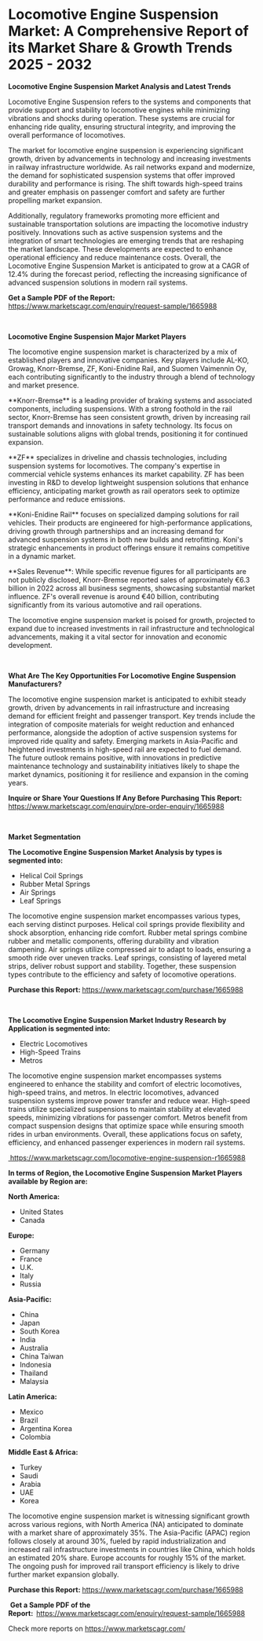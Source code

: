 <p><h1>Locomotive Engine Suspension Market: A Comprehensive Report of its Market Share & Growth Trends 2025 - 2032</h1></p><p><strong>Locomotive Engine Suspension Market Analysis and Latest Trends</strong></p>
<p><p>Locomotive Engine Suspension refers to the systems and components that provide support and stability to locomotive engines while minimizing vibrations and shocks during operation. These systems are crucial for enhancing ride quality, ensuring structural integrity, and improving the overall performance of locomotives. </p><p>The market for locomotive engine suspension is experiencing significant growth, driven by advancements in technology and increasing investments in railway infrastructure worldwide. As rail networks expand and modernize, the demand for sophisticated suspension systems that offer improved durability and performance is rising. The shift towards high-speed trains and greater emphasis on passenger comfort and safety are further propelling market expansion. </p><p>Additionally, regulatory frameworks promoting more efficient and sustainable transportation solutions are impacting the locomotive industry positively. Innovations such as active suspension systems and the integration of smart technologies are emerging trends that are reshaping the market landscape. These developments are expected to enhance operational efficiency and reduce maintenance costs. Overall, the Locomotive Engine Suspension Market is anticipated to grow at a CAGR of 12.4% during the forecast period, reflecting the increasing significance of advanced suspension solutions in modern rail systems.</p></p>
<p><strong>Get a Sample PDF of the Report:&nbsp;</strong> <a href="https://www.marketscagr.com/enquiry/request-sample/1665988?utm_campaign=2753&utm_medium=2&utm_source=Github&utm_content=ia&utm_term=27022025&utm_id=locomotive-engine-suspension">https://www.marketscagr.com/enquiry/request-sample/1665988</a></p>
<p>&nbsp;</p>
<p><strong>Locomotive Engine Suspension Major Market Players</strong></p>
<p><p>The locomotive engine suspension market is characterized by a mix of established players and innovative companies. Key players include AL-KO, Growag, Knorr-Bremse, ZF, Koni-Enidine Rail, and Suomen Vaimennin Oy, each contributing significantly to the industry through a blend of technology and market presence.</p><p>**Knorr-Bremse** is a leading provider of braking systems and associated components, including suspensions. With a strong foothold in the rail sector, Knorr-Bremse has seen consistent growth, driven by increasing rail transport demands and innovations in safety technology. Its focus on sustainable solutions aligns with global trends, positioning it for continued expansion.</p><p>**ZF** specializes in driveline and chassis technologies, including suspension systems for locomotives. The company's expertise in commercial vehicle systems enhances its market capability. ZF has been investing in R&D to develop lightweight suspension solutions that enhance efficiency, anticipating market growth as rail operators seek to optimize performance and reduce emissions.</p><p>**Koni-Enidine Rail** focuses on specialized damping solutions for rail vehicles. Their products are engineered for high-performance applications, driving growth through partnerships and an increasing demand for advanced suspension systems in both new builds and retrofitting. Koni's strategic enhancements in product offerings ensure it remains competitive in a dynamic market.</p><p>**Sales Revenue**: While specific revenue figures for all participants are not publicly disclosed, Knorr-Bremse reported sales of approximately €6.3 billion in 2022 across all business segments, showcasing substantial market influence. ZF's overall revenue is around €40 billion, contributing significantly from its various automotive and rail operations.</p><p>The locomotive engine suspension market is poised for growth, projected to expand due to increased investments in rail infrastructure and technological advancements, making it a vital sector for innovation and economic development.</p></p>
<p>&nbsp;</p>
<p><strong>What Are The Key Opportunities For Locomotive Engine Suspension Manufacturers?</strong></p>
<p><p>The locomotive engine suspension market is anticipated to exhibit steady growth, driven by advancements in rail infrastructure and increasing demand for efficient freight and passenger transport. Key trends include the integration of composite materials for weight reduction and enhanced performance, alongside the adoption of active suspension systems for improved ride quality and safety. Emerging markets in Asia-Pacific and heightened investments in high-speed rail are expected to fuel demand. The future outlook remains positive, with innovations in predictive maintenance technology and sustainability initiatives likely to shape the market dynamics, positioning it for resilience and expansion in the coming years.</p></p>
<p><strong>Inquire or Share Your Questions If Any Before Purchasing This Report:</strong> <a href="https://www.marketscagr.com/enquiry/pre-order-enquiry/1665988?utm_campaign=2753&utm_medium=2&utm_source=Github&utm_content=ia&utm_term=27022025&utm_id=locomotive-engine-suspension">https://www.marketscagr.com/enquiry/pre-order-enquiry/1665988</a></p>
<p>&nbsp;</p>
<p><strong>Market Segmentation</strong></p>
<p><strong>The Locomotive Engine Suspension Market Analysis by types is segmented into:</strong></p>
<p><ul><li>Helical Coil Springs</li><li>Rubber Metal Springs</li><li>Air Springs</li><li>Leaf Springs</li></ul></p>
<p><p>The locomotive engine suspension market encompasses various types, each serving distinct purposes. Helical coil springs provide flexibility and shock absorption, enhancing ride comfort. Rubber metal springs combine rubber and metallic components, offering durability and vibration dampening. Air springs utilize compressed air to adapt to loads, ensuring a smooth ride over uneven tracks. Leaf springs, consisting of layered metal strips, deliver robust support and stability. Together, these suspension types contribute to the efficiency and safety of locomotive operations.</p></p>
<p><strong>Purchase this Report:&nbsp;</strong><a href="https://www.marketscagr.com/purchase/1665988?utm_campaign=2753&utm_medium=2&utm_source=Github&utm_content=ia&utm_term=27022025&utm_id=locomotive-engine-suspension">https://www.marketscagr.com/purchase/1665988</a></p>
<p>&nbsp;</p>
<p><strong>The Locomotive Engine Suspension Market Industry Research by Application is segmented into:</strong></p>
<p><ul><li>Electric Locomotives</li><li>High-Speed Trains</li><li>Metros</li></ul></p>
<p><p>The locomotive engine suspension market encompasses systems engineered to enhance the stability and comfort of electric locomotives, high-speed trains, and metros. In electric locomotives, advanced suspension systems improve power transfer and reduce wear. High-speed trains utilize specialized suspensions to maintain stability at elevated speeds, minimizing vibrations for passenger comfort. Metros benefit from compact suspension designs that optimize space while ensuring smooth rides in urban environments. Overall, these applications focus on safety, efficiency, and enhanced passenger experiences in modern rail systems.</p></p>
<p><a href="https://www.marketscagr.com/locomotive-engine-suspension-r1665988?utm_campaign=2753&utm_medium=2&utm_source=Github&utm_content=ia&utm_term=27022025&utm_id=locomotive-engine-suspension">&nbsp;https://www.marketscagr.com/locomotive-engine-suspension-r1665988</a></p>
<p><strong>In terms of Region, the Locomotive Engine Suspension Market Players available by Region are:</strong></p>
<p>
    <p> <strong> North America: </strong>
        <ul>
            <li>United States</li>
            <li>Canada</li>
        </ul>
        </p> 
    <p> <strong> Europe: </strong>
        <ul>
            <li>Germany</li>
            <li>France</li>
            <li>U.K.</li>
            <li>Italy</li>
            <li>Russia</li>
        </ul>
        </p> 
    <p> <strong> Asia-Pacific: </strong>
        <ul>
            <li>China</li>
            <li>Japan</li>
            <li>South Korea</li>
            <li>India</li>
            <li>Australia</li>
            <li>China Taiwan</li>
            <li>Indonesia</li>
            <li>Thailand</li>
            <li>Malaysia</li>
        </ul>
        </p> 
    <p> <strong> Latin America: </strong>
        <ul>
            <li>Mexico</li>
            <li>Brazil</li>
            <li>Argentina Korea</li>
            <li>Colombia</li>
        </ul>
        </p> 
    <p> <strong> Middle East & Africa: </strong>
        <ul>
            <li>Turkey</li>
            <li>Saudi</li>
            <li>Arabia</li>
            <li>UAE</li>
            <li>Korea</li>
        </ul>
    </p>
    </p>
<p><p>The locomotive engine suspension market is witnessing significant growth across various regions, with North America (NA) anticipated to dominate with a market share of approximately 35%. The Asia-Pacific (APAC) region follows closely at around 30%, fueled by rapid industrialization and increased rail infrastructure investments in countries like China, which holds an estimated 20% share. Europe accounts for roughly 15% of the market. The ongoing push for improved rail transport efficiency is likely to drive further market expansion globally.</p></p>
<p><strong>Purchase this Report: </strong><a href="https://www.marketscagr.com/purchase/1665988?utm_campaign=2753&utm_medium=2&utm_source=Github&utm_content=ia&utm_term=27022025&utm_id=locomotive-engine-suspension">https://www.marketscagr.com/purchase/1665988</a></p>
<p>&nbsp;<strong>Get a Sample PDF of the Report:&nbsp;&nbsp;</strong><a href="https://www.marketscagr.com/enquiry/request-sample/1665988?utm_campaign=2753&utm_medium=2&utm_source=Github&utm_content=ia&utm_term=27022025&utm_id=locomotive-engine-suspension">https://www.marketscagr.com/enquiry/request-sample/1665988</a></p>
<p><strong></strong></p>
<p>Check more reports on <a href="https://www.marketscagr.com/?utm_campaign=2753&utm_medium=2&utm_source=Github&utm_content=ia&utm_term=27022025&utm_id=locomotive-engine-suspension">https://www.marketscagr.com/</a></p>